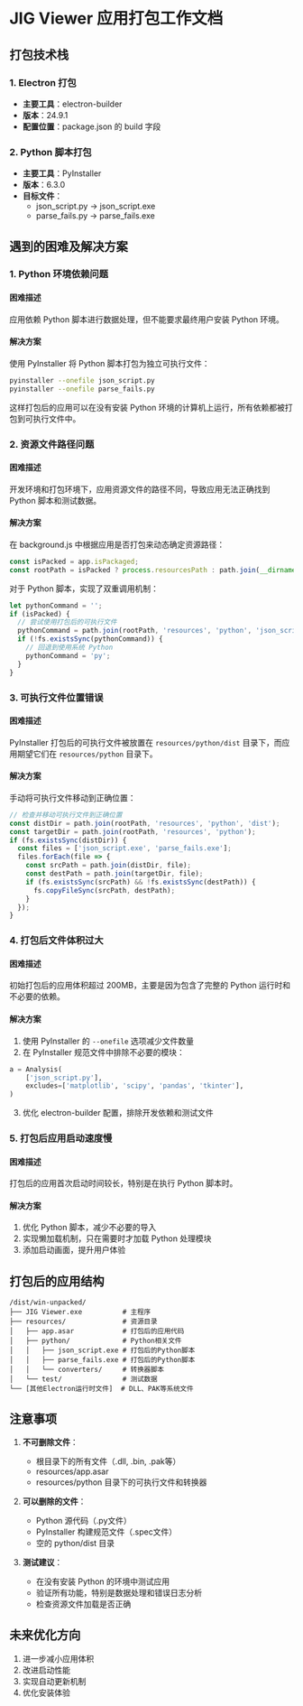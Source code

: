 # JIG Viewer 应用打包工作文档

## 打包技术栈

### 1. Electron 打包
- **主要工具**：electron-builder
- **版本**：24.9.1
- **配置位置**：package.json 的 build 字段

### 2. Python 脚本打包
- **主要工具**：PyInstaller
- **版本**：6.3.0
- **目标文件**：
  - json_script.py → json_script.exe
  - parse_fails.py → parse_fails.exe

## 遇到的困难及解决方案

### 1. Python 环境依赖问题

#### 困难描述
应用依赖 Python 脚本进行数据处理，但不能要求最终用户安装 Python 环境。

#### 解决方案
使用 PyInstaller 将 Python 脚本打包为独立可执行文件：
```bash
pyinstaller --onefile json_script.py
pyinstaller --onefile parse_fails.py
```

这样打包后的应用可以在没有安装 Python 环境的计算机上运行，所有依赖都被打包到可执行文件中。

### 2. 资源文件路径问题

#### 困难描述
开发环境和打包环境下，应用资源文件的路径不同，导致应用无法正确找到 Python 脚本和测试数据。

#### 解决方案
在 background.js 中根据应用是否打包来动态确定资源路径：
```javascript
const isPacked = app.isPackaged;
const rootPath = isPacked ? process.resourcesPath : path.join(__dirname, '../..');
```

对于 Python 脚本，实现了双重调用机制：
```javascript
let pythonCommand = '';
if (isPacked) {
  // 尝试使用打包后的可执行文件
  pythonCommand = path.join(rootPath, 'resources', 'python', 'json_script.exe');
  if (!fs.existsSync(pythonCommand)) {
    // 回退到使用系统 Python
    pythonCommand = 'py';
  }
}
```

### 3. 可执行文件位置错误

#### 困难描述
PyInstaller 打包后的可执行文件被放置在 `resources/python/dist` 目录下，而应用期望它们在 `resources/python` 目录下。

#### 解决方案
手动将可执行文件移动到正确位置：
```javascript
// 检查并移动可执行文件到正确位置
const distDir = path.join(rootPath, 'resources', 'python', 'dist');
const targetDir = path.join(rootPath, 'resources', 'python');
if (fs.existsSync(distDir)) {
  const files = ['json_script.exe', 'parse_fails.exe'];
  files.forEach(file => {
    const srcPath = path.join(distDir, file);
    const destPath = path.join(targetDir, file);
    if (fs.existsSync(srcPath) && !fs.existsSync(destPath)) {
      fs.copyFileSync(srcPath, destPath);
    }
  });
}
```

### 4. 打包后文件体积过大

#### 困难描述
初始打包后的应用体积超过 200MB，主要是因为包含了完整的 Python 运行时和不必要的依赖。

#### 解决方案
1. 使用 PyInstaller 的 `--onefile` 选项减少文件数量
2. 在 PyInstaller 规范文件中排除不必要的模块：
```python
a = Analysis(
    ['json_script.py'],
    excludes=['matplotlib', 'scipy', 'pandas', 'tkinter'],
)
```
3. 优化 electron-builder 配置，排除开发依赖和测试文件

### 5. 打包后应用启动速度慢

#### 困难描述
打包后的应用首次启动时间较长，特别是在执行 Python 脚本时。

#### 解决方案
1. 优化 Python 脚本，减少不必要的导入
2. 实现懒加载机制，只在需要时才加载 Python 处理模块
3. 添加启动画面，提升用户体验

## 打包后的应用结构

```
/dist/win-unpacked/
├── JIG Viewer.exe          # 主程序
├── resources/              # 资源目录
│   ├── app.asar            # 打包后的应用代码
│   ├── python/             # Python相关文件
│   │   ├── json_script.exe # 打包后的Python脚本
│   │   ├── parse_fails.exe # 打包后的Python脚本
│   │   └── converters/     # 转换器脚本
│   └── test/               # 测试数据
└── [其他Electron运行时文件]  # DLL、PAK等系统文件
```

## 注意事项

1. **不可删除文件**：
   - 根目录下的所有文件（.dll, .bin, .pak等）
   - resources/app.asar
   - resources/python 目录下的可执行文件和转换器

2. **可以删除的文件**：
   - Python 源代码（.py文件）
   - PyInstaller 构建规范文件（.spec文件）
   - 空的 python/dist 目录

3. **测试建议**：
   - 在没有安装 Python 的环境中测试应用
   - 验证所有功能，特别是数据处理和错误日志分析
   - 检查资源文件加载是否正确

## 未来优化方向

1. 进一步减小应用体积
2. 改进启动性能
3. 实现自动更新机制
4. 优化安装体验